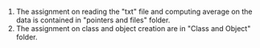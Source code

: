 1. The assignment on reading the "txt" file and computing average on the data is
contained in "pointers and files" folder.
2. The assignment on class and object creation are in "Class and Object" folder.
